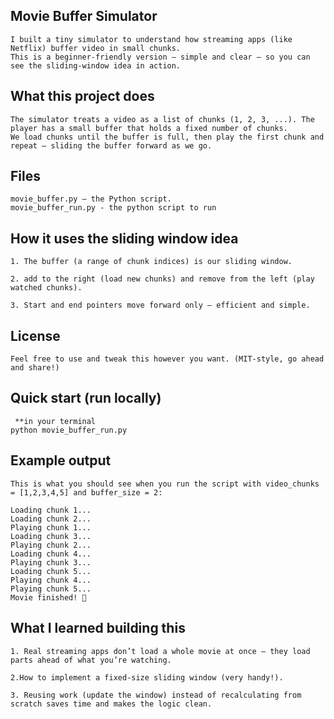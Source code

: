 ## Movie Buffer Simulator
    I built a tiny simulator to understand how streaming apps (like Netflix) buffer video in small chunks.
    This is a beginner-friendly version — simple and clear — so you can see the sliding-window idea in action.

## What this project does
    The simulator treats a video as a list of chunks (1, 2, 3, ...). The player has a small buffer that holds a fixed number of chunks.
    We load chunks until the buffer is full, then play the first chunk and repeat — sliding the buffer forward as we go.

## Files
    movie_buffer.py — the Python script.
    movie_buffer_run.py - the python script to run

## How it uses the sliding window idea
    1. The buffer (a range of chunk indices) is our sliding window.
  
    2. add to the right (load new chunks) and remove from the left (play watched chunks).
  
    3. Start and end pointers move forward only — efficient and simple.

## License
    Feel free to use and tweak this however you want. (MIT-style, go ahead and share!)



## Quick start (run locally)
     **in your terminal
    python movie_buffer_run.py
## Example output
    This is what you should see when you run the script with video_chunks = [1,2,3,4,5] and buffer_size = 2:

    Loading chunk 1...
    Loading chunk 2...
    Playing chunk 1...
    Loading chunk 3...
    Playing chunk 2...
    Loading chunk 4...
    Playing chunk 3...
    Loading chunk 5...
    Playing chunk 4...
    Playing chunk 5...
    Movie finished! 🍿
## What I learned building this
    1. Real streaming apps don’t load a whole movie at once — they load parts ahead of what you’re watching.
    
    2.How to implement a fixed-size sliding window (very handy!).
    
    3. Reusing work (update the window) instead of recalculating from scratch saves time and makes the logic clean.
